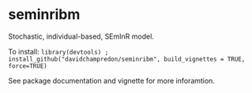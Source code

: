 # seminribm
Stochastic, individual-based, SEmInR model.

To install:
`library(devtools) ; install_github("davidchampredon/seminribm", build_vignettes = TRUE, force=TRUE)`

See package documentation and vignette for more inforamtion.
